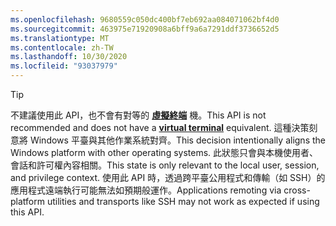 ```yaml
---
ms.openlocfilehash: 9680559c050dc400bf7eb692aa084071062bf4d0
ms.sourcegitcommit: 463975e71920908a6bff9a6a7291ddf3736652d5
ms.translationtype: MT
ms.contentlocale: zh-TW
ms.lasthandoff: 10/30/2020
ms.locfileid: "93037979"
---
```

> [!TIP]
> <span data-ttu-id="51ecd-101">不建議使用此 API，也不會有對等的 **[虛擬終端](../console-virtual-terminal-sequences.md)** 機。</span><span class="sxs-lookup"><span data-stu-id="51ecd-101">This API is not recommended and does not have a **[virtual terminal](../console-virtual-terminal-sequences.md)** equivalent.</span></span> <span data-ttu-id="51ecd-102">這種決策刻意將 Windows 平臺與其他作業系統對齊。</span><span class="sxs-lookup"><span data-stu-id="51ecd-102">This decision intentionally aligns the Windows platform with other operating systems.</span></span> <span data-ttu-id="51ecd-103">此狀態只會與本機使用者、會話和許可權內容相關。</span><span class="sxs-lookup"><span data-stu-id="51ecd-103">This state is only relevant to the local user, session, and privilege context.</span></span> <span data-ttu-id="51ecd-104">使用此 API 時，透過跨平臺公用程式和傳輸（如 SSH）的應用程式遠端執行可能無法如預期般運作。</span><span class="sxs-lookup"><span data-stu-id="51ecd-104">Applications remoting via cross-platform utilities and transports like SSH may not work as expected if using this API.</span></span>
